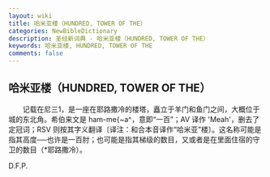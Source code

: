 ```yaml
---
layout: wiki
title: 哈米亚楼（HUNDRED, TOWER OF THE）
categories: NewBibleDictionary
description: 圣经新词典 - 哈米亚楼（HUNDRED, TOWER OF THE）
keywords: 哈米亚楼, HUNDRED, TOWER OF THE
comments: false
---
```


## 哈米亚楼（HUNDRED, TOWER OF THE）

　　记载在尼三1，是一座在耶路撒冷的楼塔，矗立于羊门和鱼门之间，大概位于城的东北角。希伯来文是 ham-me{~a^，意即“一百”；AV 译作 'Meah'，删去了定冠词；RSV 则按其字义翻译〔译注：和合本音译作“哈米亚”楼〕。这名称可能是指其高度──也许是一百肘；也可能是指其梯级的数目，又或者是在里面住宿的守卫的数目（*耶路撒冷）。

D.F.P.








